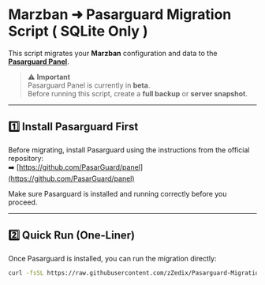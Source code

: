 # Marzban ➜ Pasarguard Migration Script ( SQLite Only )

This script migrates your **Marzban** configuration and data to the **[Pasarguard Panel](https://github.com/PasarGuard/panel)**.

> ⚠️ **Important**  
> Pasarguard Panel is currently in **beta**.  
> Before running this script, create a **full backup** or **server snapshot**.

---

## 1️⃣ Install Pasarguard First

Before migrating, install Pasarguard using the instructions from the official repository:  
➡️ [https://github.com/PasarGuard/panel](https://github.com/PasarGuard/panel)

Make sure Pasarguard is installed and running correctly before you proceed.

---

## 2️⃣ Quick Run (One-Liner)

Once Pasarguard is installed, you can run the migration directly:

```bash
curl -fsSL https://raw.githubusercontent.com/zZedix/Pasarguard-Migration/main/script.sh | sudo bash
